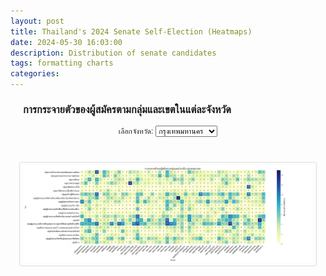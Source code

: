 ```yaml
---
layout: post
title: Thailand's 2024 Senate Self-Election (Heatmaps)
date: 2024-05-30 16:03:00
description: Distribution of senate candidates
tags: formatting charts
categories: 
---
```

<div class="heatmap-dashboard">
    <style>
        .heatmap-dashboard {
            font-family: Arial, sans-serif;
            margin: 20px;
        }
        .heatmap-dashboard h1 {
            text-align: center;
        }
        .heatmap-dashboard #heatmap {
            display: block;
            margin: 20px auto;
            max-width: 100%;
        }
        .heatmap-dashboard .selector {
            text-align: center;
            margin-bottom: 20px;
        }
        .heatmap-dashboard .heatmap-container {
            display: flex;
            justify-content: center;
        }
        .heatmap-dashboard img {
            border: 1px solid #ddd;
            border-radius: 4px;
            padding: 5px;
            max-width: 100%;
            height: auto;
        }
        .heatmap-dashboard label, .heatmap-dashboard select {
            font-size: 12px;
        }
    </style>
    <h3>การกระจายตัวของผู้สมัครตามกลุ่มและเขตในแต่ละจังหวัด</h3>
    <div class="selector">
        <label for="province">เลือกจังหวัด:</label>
        <select id="province" onchange="updateHeatmap()">
            <!-- Options here -->
            <option value="กรุงเทพมหานคร">กรุงเทพมหานคร</option>
             <option value="กระบี่">กระบี่</option>
            <option value="กาญจนบุรี">กาญจนบุรี</option>
            <option value="กาฬสินธุ์">กาฬสินธุ์</option>
            <option value="กำแพงเพชร">กำแพงเพชร</option>
            <option value="ขอนแก่น">ขอนแก่น</option>
            <option value="จันทบุรี">จันทบุรี</option>
            <option value="ฉะเชิงเทรา">ฉะเชิงเทรา</option>
            <option value="ชลบุรี">ชลบุรี</option>
            <option value="ชัยนาท">ชัยนาท</option>
            <option value="ชัยภูมิ">ชัยภูมิ</option>
            <option value="ชุมพร">ชุมพร</option>
            <option value="เชียงราย">เชียงราย</option>
            <option value="เชียงใหม่">เชียงใหม่</option>
            <option value="ตรัง">ตรัง</option>
            <option value="ตราด">ตราด</option>
            <option value="ตาก">ตาก</option>
            <option value="นครนายก">นครนายก</option>
            <option value="นครปฐม">นครปฐม</option>
            <option value="นครพนม">นครพนม</option>
            <option value="นครราชสีมา">นครราชสีมา</option>
            <option value="นครศรีธรรมราช">นครศรีธรรมราช</option>
            <option value="นครสวรรค์">นครสวรรค์</option>
            <option value="นนทบุรี">นนทบุรี</option>
            <option value="นราธิวาส">นราธิวาส</option>
            <option value="น่าน">น่าน</option>
            <option value="บึงกาฬ">บึงกาฬ</option>
            <option value="บุรีรัมย์">บุรีรัมย์</option>
            <option value="ปทุมธานี">ปทุมธานี</option>
            <option value="ประจวบคีรีขันธ์">ประจวบคีรีขันธ์</option>
            <option value="ปราจีนบุรี">ปราจีนบุรี</option>
            <option value="ปัตตานี">ปัตตานี</option>
            <option value="พระนครศรีอยุธยา">พระนครศรีอยุธยา</option>
            <option value="พังงา">พังงา</option>
            <option value="พัทลุง">พัทลุง</option>
            <option value="พิจิตร">พิจิตร</option>
            <option value="พิษณุโลก">พิษณุโลก</option>
            <option value="เพชรบุรี">เพชรบุรี</option>
            <option value="เพชรบูรณ์">เพชรบูรณ์</option>
            <option value="แพร่">แพร่</option>
            <option value="พะเยา">พะเยา</option>
            <option value="ภูเก็ต">ภูเก็ต</option>
            <option value="มหาสารคาม">มหาสารคาม</option>
            <option value="มุกดาหาร">มุกดาหาร</option>
            <option value="แม่ฮ่องสอน">แม่ฮ่องสอน</option>
            <option value="ยโสธร">ยโสธร</option>
            <option value="ยะลา">ยะลา</option>
            <option value="ร้อยเอ็ด">ร้อยเอ็ด</option>
            <option value="ระนอง">ระนอง</option>
            <option value="ระยอง">ระยอง</option>
            <option value="ราชบุรี">ราชบุรี</option>
            <option value="ลพบุรี">ลพบุรี</option>
            <option value="ลำปาง">ลำปาง</option>
            <option value="ลำพูน">ลำพูน</option>
            <option value="เลย">เลย</option>
            <option value="ศรีสะเกษ">ศรีสะเกษ</option>
            <option value="สกลนคร">สกลนคร</option>
            <option value="สงขลา">สงขลา</option>
            <option value="สตูล">สตูล</option>
            <option value="สมุทรปราการ">สมุทรปราการ</option>
            <option value="สมุทรสงคราม">สมุทรสงคราม</option>
            <option value="สมุทรสาคร">สมุทรสาคร</option>
            <option value="สระแก้ว">สระแก้ว</option>
            <option value="สระบุรี">สระบุรี</option>
            <option value="สิงห์บุรี">สิงห์บุรี</option>
            <option value="สุโขทัย">สุโขทัย</option>
            <option value="สุพรรณบุรี">สุพรรณบุรี</option>
            <option value="สุราษฎร์ธานี">สุราษฎร์ธานี</option>
            <option value="สุรินทร์">สุรินทร์</option>
            <option value="หนองคาย">หนองคาย</option>
            <option value="หนองบัวลำภู">หนองบัวลำภู</option>
            <option value="อ่างทอง">อ่างทอง</option>
            <option value="อุดรธานี">อุดรธานี</option>
            <option value="อุทัยธานี">อุทัยธานี</option>
            <option value="อุตรดิตถ์">อุตรดิตถ์</option>
            <option value="อุบลราชธานี">อุบลราชธานี</option>
            <option value="อำนาจเจริญ">อำนาจเจริญ</option>
        </select>
    </div>
    <div class="heatmap-container">
        <img src="https://raw.githubusercontent.com/naponjatusripitak/naponjatusripitak.github.io/master/assets/img/heatmaps/heatmap_กรุงเทพมหานคร.jpg" id="heatmap" class="zoomable"/>
    </div>
    <script>
        function updateHeatmap() {
            var province = document.getElementById('province').value;
            var heatmapImage = document.getElementById('heatmap');
            heatmapImage.src = `https://raw.githubusercontent.com/naponjatusripitak/naponjatusripitak.github.io/master/assets/img/heatmaps/heatmap_${province}.jpg`;
        }
    </script>
    <script src="https://unpkg.com/medium-zoom/dist/medium-zoom.min.js"></script>
    <script>
      mediumZoom('.zoomable');
    </script>
</div>


